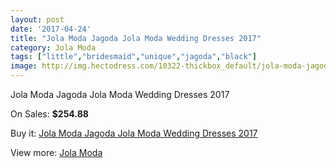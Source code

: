 ```yaml
---
layout: post
date: '2017-04-24'
title: "Jola Moda Jagoda Jola Moda Wedding Dresses 2017"
category: Jola Moda
tags: ["little","bridesmaid","unique","jagoda","black"]
image: http://img.hectodress.com/10322-thickbox_default/jola-moda-jagoda-jola-moda-wedding-dresses-2013.jpg
---
```

Jola Moda Jagoda Jola Moda Wedding Dresses 2017

On Sales: **$254.88**
<a href="https://www.hectodress.com/jola-moda/5120-jola-moda-jagoda-jola-moda-wedding-dresses-2013.html"><amp-img layout="responsive" width="600" height="600" src="//img.hectodress.com/10322-thickbox_default/jola-moda-jagoda-jola-moda-wedding-dresses-2013.jpg" alt="Jola Moda Jagoda Jola Moda Wedding Dresses 2017 0" /></a>

Buy it: [Jola Moda Jagoda Jola Moda Wedding Dresses 2017](https://www.hectodress.com/jola-moda/5120-jola-moda-jagoda-jola-moda-wedding-dresses-2013.html "Jola Moda Jagoda Jola Moda Wedding Dresses 2017")

View more: [Jola Moda](https://www.hectodress.com/85-jola-moda "Jola Moda")